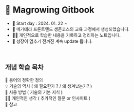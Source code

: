 # 📒 Magrowing Gitbook


* 📅 Start day : 2024. 01. 22 \~&#x20;
* 📝 메가테라 프론트엔드 생존코스의 교육 과정에서 생성되었습니다. 
* ✍🏻 개인적으로 학습한 내용을 기록하고 정리하는 노트입니다.
* 🔄 성장이 멈추기 전까진 계속 update 됩니다. 


<br/>

## 개념 학습 목차 

📌 용어의 정확한 정의   
💡 기술의 역사 ( 왜 필요한가 ? / 왜 생겨났는가? )  
🤖 사용 방법 ( 기술의 기본 지식 )  
✍🏻 개인적인 생각 ( 추가적인 질문 or 인사이트 )  
🔗 참고



